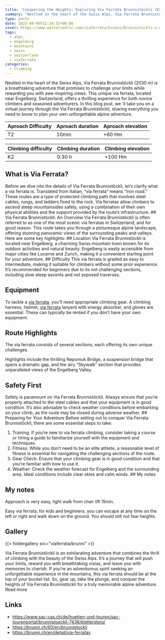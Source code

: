 ```yaml
---
title: 'Conquering the Heights: Exploring Via Ferrata Brunnistöckli (K2)'
summary: "Nestled in the heart of the Swiss Alps, Via Ferrata Brunnistöckli is a breathtaking adventure that promises to challenge your limits while rewarding you with awe-inspiring views. This unique via ferrata, located near Engelberg, Switzerland, offers a thrilling experience for both novice climbers and seasoned adventurers. In this blog post, we 'll take you on a virtual journey through the Via Ferrata Brunnistöckli, sharing everything you need to know to plan your own unforgettable alpine adventure."
type: posts
date: 2023-09-09T12:24:52+00:00
cover: https://www.waltercedric.com/viaferrata/brunni/Brunnistockli-1.webp
tags:
  - alps
  - engelberg
  - mountains
  - swiss
  - switzerland
  - viaferrata
categories:
  - Climbing
---
```

Nestled in the heart of the Swiss Alps, Via Ferrata Brunnistöckli (2030 m) is a breathtaking adventure that promises to challenge your limits while rewarding you with awe-inspiring views. This unique via ferrata, located near Engelberg, Switzerland, offers a thrilling experience for both novice climbers and seasoned adventurers. In this blog post, we 'll take you on a virtual journey through the Via Ferrata Brunnistöckli, sharing everything you need to know to plan your own unforgettable alpine adventure.

|Aproach Difficulty|Aproach duration|Aproach elevation|
|:----|:----|:----|
| T2 | 10min | +60 Hm |

|Climbing difficulty|Climbing duration|Climbing elevation|
|:----|:----|:----|
| K2 | 0:30 h| +100 Hm |

## What is Via Ferrata?

Before we dive into the details of Via Ferrata Brunnistöckli, let’s clarify what a via ferrata is. Translated from Italian, “via ferrata” means “iron road.” These routes are a type of protected climbing path that involves steel cables, rungs, and ladders fixed to the rock. Via ferratas allow climbers to ascend steep mountainsides safely, using a combination of their own physical abilities and the support provided by the route’s infrastructure. ## Via Ferrata Brunnistöckli: An Overview  Via Ferrata Brunnistöckli is often referred to as one of the most scenic via ferratas in Switzerland, and for good reason. This route takes you through a picturesque alpine landscape, offering stunning panoramic views of the surrounding peaks and valleys. Here are some key highlights: ## Location  Via Ferrata Brunnistöckli is located near Engelberg, a charming Swiss mountain town known for its outdoor activities and natural beauty. Engelberg is easily accessible from major cities like Lucerne and Zurich, making it a convenient starting point for your adventure. ## Difficulty  This via ferrata is graded as easy to intermediate, making it suitable for climbers without some prior experience. It’s recommended for beginners due to its not challenging sections, including slow steep ascents and not exposed traverses.

## Equipment

To tackle a [via ferrata](/tag/viaferrata/), you’ll need appropriate climbing gear. A climbing harness, helmet, [via ferrata](/tag/viaferrata/) lanyard with energy absorber, and gloves are essential. These can typically be rented if you don’t have your own equipment.

## Route Highlights

The via ferrata consists of several sections, each offering its own unique challenges. 

Highlights include the thrilling Nepomuk Bridge, a suspension bridge that spans a dramatic gap, and the airy “Skywalk” section that provides unparalleled views of the Engelberg Valley. 

## Safety First

Safety is paramount on Via Ferrata Brunnistöckli. Always ensure that you’re properly attached to the steel cables and that your equipment is in good condition. It’s also advisable to check weather conditions before embarking on your climb, as the route may be closed during adverse weather. ## Preparing for Your Adventure  Before setting out to conquer Via Ferrata Brunnistöckli, there are some essential steps to take: 

1. Training: If you’re new to via ferrata climbing, consider taking a course or hiring a guide to familiarize yourself with the equipment and techniques.
2. Fitness: While you don’t need to be an elite athlete, a reasonable level of fitness is essential for navigating the challenging sections of the route.
3. Gear Check: Ensure that your climbing gear is in good condition and that you’re familiar with how to use it.
4. Weather: Check the weather forecast for Engelberg and the surrounding area. Ideal conditions include clear skies and calm winds. ## My notes

## My notes

Approach is very easy, light walk from chair lift 15min.

Easy via ferrata, for kids and beginners, you can escape at any time on the left or right and walk down on the ground. You should still not fear heights.

## Gallery

{{< foldergallery src="viaferrata/brunni" >}}

Via Ferrata Brunnistöckli is an exhilarating adventure that combines the thrill of climbing with the beauty of the Swiss Alps. It’s a journey that will push your limits, reward you with breathtaking vistas, and leave you with memories to cherish. If you’re an adventurous spirit seeking an unforgettable experience in the mountains, this via ferrata should be at the top of your bucket list. So, gear up, take the plunge, and conquer the heights of Via Ferrata Brunnistöckli for a truly memorable alpine adventure. Read more

## Links

* https://www.sac-cas.ch/de/huetten-und-touren/sac-tourenportal/brunnistoeckli-7438/klettersteig/
* https://brunni.ch/60/en/brunnistockli
* https://brunni.ch/en/detail/via-ferratas
